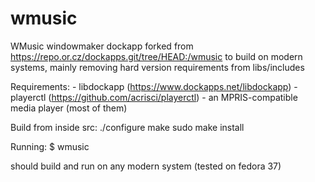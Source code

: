 # wmusic
WMusic windowmaker dockapp forked from https://repo.or.cz/dockapps.git/tree/HEAD:/wmusic to build on modern systems, mainly removing hard version requirements from libs/includes

Requirements:
	- libdockapp (https://www.dockapps.net/libdockapp)
	- playerctl (https://github.com/acrisci/playerctl)
	- an MPRIS-compatible media player (most of them)

Build from inside src:
    ./configure
    make
    sudo make install
    
Running:
    $ wmusic
    
should build and run on any modern system (tested on fedora 37)
